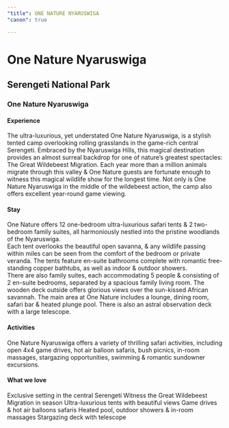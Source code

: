 ```yaml
---
"title": ONE NATURE NYARUSWIGA
"canon": true

---
```


# One Nature Nyaruswiga
## Serengeti National Park
### One Nature Nyaruswiga

#### Experience
The ultra-luxurious, yet understated One Nature Nyaruswiga, is a stylish tented camp overlooking rolling grasslands in the game-rich central Serengeti.
Embraced by the Nyaruswiga Hills, this magical destination provides an almost surreal backdrop for one of nature’s greatest spectacles:  The Great Wildebeest Migration.
Each year more than a million animals migrate through this valley &amp; One Nature guests are fortunate enough to witness this magical wildlife show for the longest time.
Not only is One Nature Nyaruswiga in the middle of the wildebeest action, the camp also offers excellent year-round game viewing.

#### Stay
One Nature offers 12 one-bedroom ultra-luxurious safari tents &amp; 2 two-bedroom family suites, all harmoniously nestled into the pristine woodlands of the Nyaruswiga.  
Each tent overlooks the beautiful open savanna, &amp; any wildlife passing within miles can be seen from the comfort of the bedroom or private veranda.
The tents feature en-suite bathrooms complete with romantic free-standing copper bathtubs, as well as indoor &amp; outdoor showers.  
There are also family suites, each accommodating 5 people &amp; consisting of 2 en-suite bedrooms, separated by a spacious family living room.  The wooden deck outside offers glorious views over the sun-kissed African savannah.
The main area at One Nature includes a lounge, dining room, safari bar &amp; heated plunge pool.  There is also an astral observation deck with a large telescope.

#### Activities
One Nature Nyaruswiga offers a variety of thrilling safari activities, including open 4x4 game drives, hot air balloon safaris, bush picnics, in-room massages, stargazing opportunities, swimming &amp; romantic sundowner excursions.


#### What we love
Exclusive setting in the central Serengeti
Witness the Great Wildebeest Migration in season
Ultra-luxurious tents with beautiful views
Game drives &amp; hot air balloons safaris
Heated pool, outdoor showers &amp; in-room massages
Stargazing deck with telescope